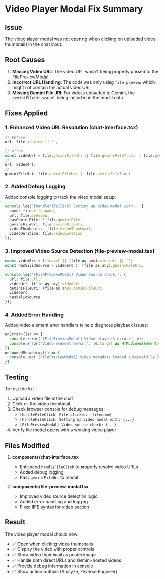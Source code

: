# Video Player Modal Fix Summary

## Issue
The video player modal was not opening when clicking on uploaded video thumbnails in the chat input.

## Root Causes

1. **Missing Video URL**: The video URL wasn't being properly passed to the FilePreviewModal
2. **Incorrect URL Handling**: The code was only using `file.preview` which might not contain the actual video URL
3. **Missing Gemini File URI**: For videos uploaded to Gemini, the `geminiFileUri` wasn't being included in the modal data

## Fixes Applied

### 1. Enhanced Video URL Resolution (chat-interface.tsx)
```typescript
// Before:
url: file.preview || '',

// After:
const videoUrl = file.geminiFileUri || file.geminiFile?.uri || file.preview || '';
// ... 
url: videoUrl,
// ...
geminiFileUri: file.geminiFileUri || file.geminiFile?.uri
```

### 2. Added Debug Logging
Added console logging to track the video modal setup:
```typescript
console.log('[handleFileClick] Setting up video modal with:', {
  name: file.file.name,
  url: file.preview,
  hasGeminiFile: !!file.geminiFile,
  geminiFileUri: file.geminiFileUri,
  videoThumbnail: !!file.videoThumbnail,
  videoDuration: file.videoDuration
});
```

### 3. Improved Video Source Detection (file-preview-modal.tsx)
```typescript
const videoSrc = file.url || (file as any).videoUrl || '';
const hasValidSource = videoSrc || (file as any).geminiFileUri;

console.log('[FilePreviewModal] Video source check:', {
  url: file.url,
  videoUrl: (file as any).videoUrl,
  geminiFileUri: (file as any).geminiFileUri,
  videoSrc,
  hasValidSource
});
```

### 4. Added Error Handling
Added video element error handlers to help diagnose playback issues:
```typescript
onError={(e) => {
  console.error('[FilePreviewModal] Video playback error:', e);
  console.error('Video element error:', (e.target as HTMLVideoElement).error);
}}
onLoadedMetadata={() => {
  console.log('[FilePreviewModal] Video metadata loaded successfully');
}}
```

## Testing

To test the fix:

1. Upload a video file in the chat
2. Click on the video thumbnail
3. Check browser console for debug messages:
   - `[handleFileClick] File clicked: [filename]`
   - `[handleFileClick] Setting up video modal with: {...}`
   - `[FilePreviewModal] Video source check: {...}`
4. Verify the modal opens with a working video player

## Files Modified

1. **components/chat-interface.tsx**
   - Enhanced `handleFileClick` to properly resolve video URLs
   - Added debug logging
   - Pass `geminiFileUri` to modal

2. **components/file-preview-modal.tsx**
   - Improved video source detection logic
   - Added error handling and logging
   - Fixed IIFE syntax for video section

## Result

The video player modal should now:
- ✅ Open when clicking video thumbnails
- ✅ Display the video with proper controls
- ✅ Show video thumbnail as poster image
- ✅ Handle both direct URLs and Gemini-hosted videos
- ✅ Provide debug information in console
- ✅ Show action buttons (Analyze, Reverse Engineer)